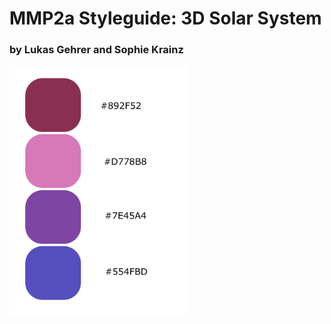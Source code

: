 # MMP2a Styleguide: 3D Solar System
### by Lukas Gehrer and Sophie Krainz

<img src="https://github.com/sophiemari/StyleguideMMP2a/blob/master/images/colorsmmp.svg" alt="drawing" height="400"/>

